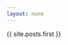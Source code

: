```yaml
---
layout: none
---
```

{{ site.posts.first }}

<!-- 
<section id="recent-posts">
  <h2>Recent Posts</h2>
  <ul>
    {% for post in site.posts limit:5 %}
      <li>
        <a href="{{ post.url | relative_url }}">{{ post.title }}</a>        
      </li>
    {% endfor %}
  </ul>
</section> -->

<style>
    #recent-posts {
  right: 0;
  position: fixed;
  margin: 2em 0;
  padding: 1em;
  background-color: #f9f9f9;
  border: 1px solid #ddd;
  border-radius: 5px;
  top: 100px;
}

#recent-posts h2 {
  margin-bottom: 1em;
  font-size: 1.5em;
}
#recent-posts ul {
  list-style-type: none;
  padding: 0;
}
#recent-posts li {
  margin-bottom: 0.5em;
}
#recent-posts a {
  text-decoration: none;
  color: #007acc;
}
#recent-posts a:hover {
  text-decoration: underline;
}
</style>